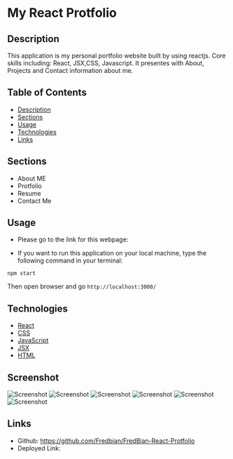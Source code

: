 # My React Protfolio

## Description
This application is my personal portfolio website built by using reactjs. Core skills including: React, JSX,CSS, Javascript.  It presentes with About, Projects and Contact information about me.

## Table of Contents

- [Description](#description)
- [Sections](#sections)
- [Usage](#usage)
- [Technologies ](#technologies )
- [Links](#links)

## Sections
* About ME
* Protfolio
* Resume
* Contact Me

## Usage
* Please go to the link for this webpage: 

* If you want to run this application on your local machine, type the following command in your terminal:
```
npm start
```
Then open browser and go `http://localhost:3000/`

## Technologies
* [React](https://reactjs.org/)
* [CSS](https://developer.mozilla.org/en-US/docs/Web/CSS)
* [JavaScript](https://developer.mozilla.org/en-US/docs/Web/JavaScript)
* [JSX](https://reactjs.org/docs/introducing-jsx.html)
* [HTML](https://developer.mozilla.org/en-US/docs/Web/HTML)

## Screenshot
![Screenshot](https://github.com/Fredbian/FredBian-React-Protfolio/blob/main/public/localhost_3000_FredBian-React-Protfolio.png)
![Screenshot](https://github.com/Fredbian/FredBian-React-Protfolio/blob/main/public/localhost_3000_FredBian-React-Protfolio%20(1).png)
![Screenshot](https://github.com/Fredbian/FredBian-React-Protfolio/blob/main/public/localhost_3000_FredBian-React-Protfolio%20(2).png)
![Screenshot](https://github.com/Fredbian/FredBian-React-Protfolio/blob/main/public/localhost_3000_FredBian-React-Protfolio%20(3).png)
![Screenshot](https://github.com/Fredbian/FredBian-React-Protfolio/blob/main/public/localhost_3000_FredBian-React-Protfolio%20(4).png)
![Screenshot](https://github.com/Fredbian/FredBian-React-Protfolio/blob/main/public/localhost_3000_FredBian-React-Protfolio%20(5).png)

## Links
* Github: https://github.com/Fredbian/FredBian-React-Protfolio
* Deployed Link: 